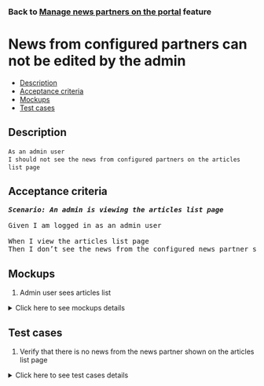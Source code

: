 ### Back to [Manage news partners on the portal](../../) feature

# News from configured partners can not be edited by the admin

- [Description](#description)
- [Acceptance criteria](#acceptance-criteria)
- [Mockups](#mockups)
- [Test cases](#test-cases)

## Description

    As an admin user
    I should not see the news from configured partners on the articles list page

## Acceptance criteria

<pre>
<b><i>Scenario: An admin is viewing the articles list page</i></b>

Given I am logged in as an admin user

When I view the articles list page
Then I don’t see the news from the configured news partner so I cannot edit, delete or publish/unpublish this news
</pre>

## Mockups

1. Admin user sees articles list

<details>
  <summary>Click here to see mockups details</summary>

**1. Admin user sees articles list:**

![Admin user sees articles list](/products/sport_news_portal/web_application_features/manage_news_partners/images/admin_side_articles_list.png)

</details>

## Test cases

1. Verify that there is no news from the news partner shown on the articles list page

<details>
  <summary>Click here to see test cases details</summary>

### **#1. Verify that there is no news from the news partner shown on the articles list page**

|Preconditions|Steps|Expected result
--------------|-----|----------
|- Logged in with admin account</br>- There is some partner added|1) Go to the articles list page</br>2) Examine the articles available to be configured|2) There is no news from the news partner present|
</details>

